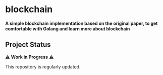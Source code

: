 # blockchain

**A simple blockchain implementation based on the original paper, to get comfortable with Golang and learn more about blockchain**

## Project Status

⚠️ **Work in Progress** ⚠️

This repository is regularly updated.
